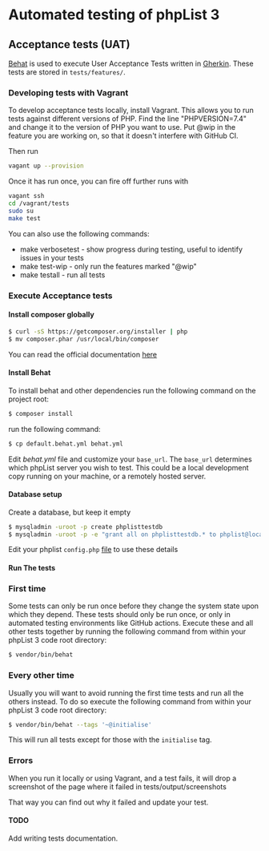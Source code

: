# Automated testing of phpList 3

## Acceptance tests (UAT)

[Behat](http://behat.org/en/latest/) is used to execute User Acceptance Tests written in [Gherkin](https://github.com/cucumber/cucumber/wiki/Gherkin). These tests are stored in `tests/features/`.



### Developing tests with Vagrant

To develop acceptance tests locally, install Vagrant. This allows you to run tests against 
different versions of PHP.
Find the line "PHPVERSION=7.4" and change it to the version of PHP you want to use.
Put @wip in the feature you are working on, so that it doesn't interfere with GitHub CI.

Then run
```sh
vagant up --provision
```

Once it has run once, you can fire off further runs with

```sh
vagant ssh
cd /vagrant/tests
sudo su
make test
```

You can also use the following commands:

- make verbosetest - show progress during testing, useful to identify issues in your tests
- make test-wip - only run the features marked "@wip"
- make testall - run all tests



### Execute Acceptance tests

#### Install composer globally

```sh
$ curl -sS https://getcomposer.org/installer | php
$ mv composer.phar /usr/local/bin/composer
```

You can read the official documentation [here](https://getcomposer.org/doc/00-intro.md#installation-linux-unix-osx)

#### Install Behat

To install behat and other dependencies run the following command on the project root: 

```sh
$ composer install
```

run the following command:

```sh
$ cp default.behat.yml behat.yml
```

Edit _behat.yml_ file and customize your `base_url`. The `base_url` determines which phpList server you wish to test. This could be a local development copy running on your machine, or a remotely hosted server. 

#### Database setup

Create a database, but keep it empty

```sh
$ mysqladmin -uroot -p create phplisttestdb
$ mysqladmin -uroot -p -e "grant all on phplisttestdb.* to phplist@localhost identified by 'testpassword'"
```

Edit your phplist `config.php` [file](https://www.phplist.org/manual/ch028_installation.xhtml#edit-the-phplist-config-php-file) to use these details

#### Run The tests

### First time

Some tests can only be run once before they change the system state upon which they depend. These tests should only be run once, or only in automated testing environments like GitHub actions. Execute these and all other tests together by running the following command from within your phpList 3 code root directory:

```sh
$ vendor/bin/behat
```

### Every other time

Usually you will want to avoid running the first time tests and run all the others instead. To do so execute the following command from within your phpList 3 code root directory:

```sh
$ vendor/bin/behat --tags '~@initialise'
```

This will run all tests except for those with the `initialise` tag.

### Errors

When you run it locally or using Vagrant, and a test fails, it will drop a screenshot of the page where it failed in
tests/output/screenshots

That way you can find out why it failed and update your test.



#### TODO

Add writing tests documentation.

